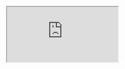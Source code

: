 <iframe src="https://docs.google.com/spreadsheets/d/e/2PACX-1vRxhxP2uWXoglqvAKacYvyVHHRK6-Qkr4PEpVT4fPGLvNr1LaXAu9uyKCV2xJ2hH8StFYWu45YVCQGk/pubhtml?gid=0&amp;single=true&amp;widget=true&amp;headers=false">idth="100%" height="600" frameBorder="0" style="border: 1px solid #dedede;background: transparent;" />
